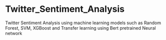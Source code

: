 # Twitter_Sentiment_Analysis
Twitter Sentiment Analysis using machine learning models such as Random Forest, SVM, XGBoost and Transfer learning using Bert pretrained Neural network
